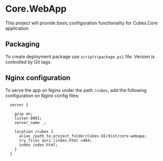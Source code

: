 # Core.WebApp

This project will provide basic configuration functionality for Cubes.Core application.

## Packaging

To create deployment package use `scripts\package.ps1` file. Version is controlled by Git tags.

## Nginx configuration
To serve the app on Nginx under the path `/cubes`, add the following configuration on Nginx config files:
```
  server {

    gzip on;
    listen 8001;
    server_name _;
    
    location /cubes {
      alias /path_to_project_folder/Cubes.UI/dist/core-webapp;
      try_files $uri /index.html =404;
      index index.html;
    }
  }
```
